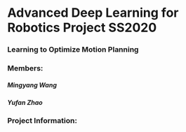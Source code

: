 # Advanced Deep Learning for Robotics Project SS2020

### Learning to Optimize Motion Planning



### Members:
##### Mingyang Wang
##### Yufan Zhao



### Project Information:


